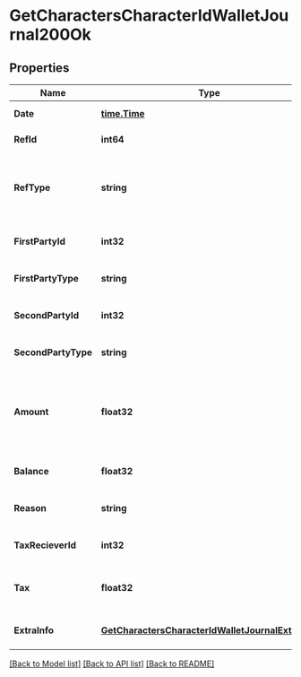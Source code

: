 # GetCharactersCharacterIdWalletJournal200Ok

## Properties
Name | Type | Description | Notes
------------ | ------------- | ------------- | -------------
**Date** | [**time.Time**](time.Time.md) | Date and time of transaction | [default to null]
**RefId** | **int64** | Unique journal reference ID | [default to null]
**RefType** | **string** | Transaction type, different type of transaction will populate different fields in &#x60;extra_info&#x60; | [default to null]
**FirstPartyId** | **int32** | first_party_id integer | [optional] [default to null]
**FirstPartyType** | **string** | first_party_type string | [optional] [default to null]
**SecondPartyId** | **int32** | second_party_id integer | [optional] [default to null]
**SecondPartyType** | **string** | second_party_type string | [optional] [default to null]
**Amount** | **float32** | Transaction amount. Positive when value transferred to the first party. Negative otherwise | [optional] [default to null]
**Balance** | **float32** | Wallet balance after transaction occurred | [optional] [default to null]
**Reason** | **string** | reason string | [optional] [default to null]
**TaxRecieverId** | **int32** | the corporation ID receiving any tax paid | [optional] [default to null]
**Tax** | **float32** | Tax amount received for tax related transactions | [optional] [default to null]
**ExtraInfo** | [**GetCharactersCharacterIdWalletJournalExtraInfo**](get_characters_character_id_wallet_journal_extra_info.md) |  | [optional] [default to null]

[[Back to Model list]](../README.md#documentation-for-models) [[Back to API list]](../README.md#documentation-for-api-endpoints) [[Back to README]](../README.md)


